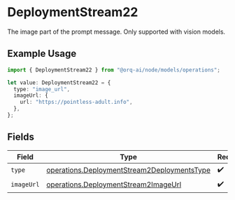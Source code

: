 # DeploymentStream22

The image part of the prompt message. Only supported with vision models.

## Example Usage

```typescript
import { DeploymentStream22 } from "@orq-ai/node/models/operations";

let value: DeploymentStream22 = {
  type: "image_url",
  imageUrl: {
    url: "https://pointless-adult.info",
  },
};
```

## Fields

| Field                                                                                                      | Type                                                                                                       | Required                                                                                                   | Description                                                                                                |
| ---------------------------------------------------------------------------------------------------------- | ---------------------------------------------------------------------------------------------------------- | ---------------------------------------------------------------------------------------------------------- | ---------------------------------------------------------------------------------------------------------- |
| `type`                                                                                                     | [operations.DeploymentStream2DeploymentsType](../../models/operations/deploymentstream2deploymentstype.md) | :heavy_check_mark:                                                                                         | N/A                                                                                                        |
| `imageUrl`                                                                                                 | [operations.DeploymentStream2ImageUrl](../../models/operations/deploymentstream2imageurl.md)               | :heavy_check_mark:                                                                                         | N/A                                                                                                        |